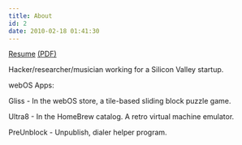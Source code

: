 ```yaml
---
title: About
id: 2
date: 2010-02-18 01:41:30
---
```


[Resume](http://jasonlebrun.info/files/resume.html) [(PDF)](http://jasonlebrun.info/files/resume.pdf)

Hacker/researcher/musician working for a Silicon Valley startup.

webOS Apps:

Gliss - In the webOS store, a tile-based sliding block puzzle game.

Ultra8 - In the HomeBrew catalog. A retro virtual machine emulator.

PreUnblock - Unpublish, dialer helper program.
